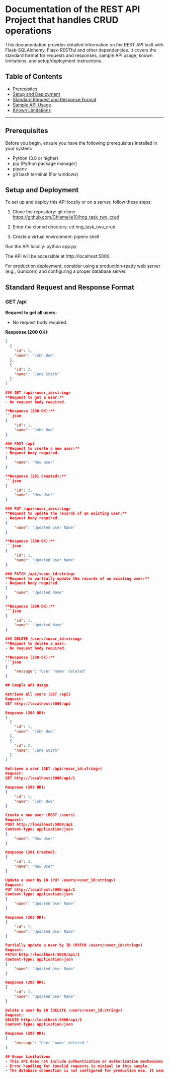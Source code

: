 # Documentation of the REST API Project that handles CRUD operations

This documentation provides detailed information on the REST API built with Flask-SQLAlchemy, Flask-RESTful and other dependencies. It covers the standard format for requests and responses, sample API usage, known limitations, and setup/deployment instructions.

## Table of Contents
- [Prereqisites](#prerequisites)
- [Setup and Deployment](#setup-and-deployment)
- [Standard Request and Response Format](#standard-request-and-response-format)
- [Sample API Usage](#sample-api-usage)
- [Known Limitations](#known-limitations)

---

## Prerequisites
Before you begin, ensure you have the following prerequisites installed in your system:
- Python (3.8 or higher)
- pip (Python package manager)
- pipenv
- git bash terminal (For windows)

## Setup and Deployment
To set up and deploy this API locally or on a server, follow these steps:

1. Clone the repository:
git clone https://github.com/Chiemelie10/hng_task_two_crud

2. Enter the cloned directory:
cd hng_task_two_crud

3. Create a virtual environment:
pipenv shell

Run the API locally:
python app.py

The API will be accessible at http://localhost:5000.

For production deployment, consider using a production-ready web server (e.g., Gunicorn) and configuring a proper database server.

## Standard Request and Response Format

### GET /api
**Request to get all users:**
- No request body required.

**Response (200 OK):**
```json
[
  {
    "id": 1,
    "name": "John Doe"
  },
  {
    "id": 2,
    "name": "Jane Smith"
  }
]

### GET /api/<user_id:string>
**Request to get a user:**
- No request body required.

**Response (200 OK):**
```json
{
    "id": 1,
    "name": "John Doe"
}

### POST /api
**Request to create a new user:**
- Request body required. 
{
    "name": "New User"
}

**Response (201 Created):**
```json
{
    "id": 3,
    "name": "New User"
}

### PUT /api/<user_id:string>
**Request to update the records of an existing user:**
- Request body required.
{
    "name": "Updated User Name"
}

**Response (200 OK):**
```json
{
    "id": 1,
    "name": "Updated User Name"
}

### PATCH /api/<user_id:string>
**Request to partially update the records of an existing user:**
- Request body required.
{
    "name": "Updated Name"
}

**Response (200 OK):**
```json
{
    "id": 1,
    "name": "Updated Name"
}

### DELETE /users/<user_id:string>
**Request to delete a user:
- No request body required.

**Response (200 Ok):**
```json
{
    "message": "User 'name' deleted"
}

## Sample API Usage

Retrieve all users (GET /api)
Request:
GET http://localhost:5000/api

Response (200 OK):
[
  {
    "id": 1,
    "name": "John Doe"
  },
  {
    "id": 2,
    "name": "Jane Smith"
  }
]

Retrieve a user (GET /api/<user_id:string>)
Request:
GET http://localhost:5000/api/1

Response (200 OK):
{
    "id": 1,
    "name": "John Doe"
}

Create a new user (POST /users)
Request:
POST http://localhost:5000/api
Content-Type: application/json
{
    "name": "New User"
}

Response (201 Created):
{
    "id": 3,
    "name": "New User"
}

Update a user by ID (PUT /users/<user_id:string>)
Request:
PUT http://localhost:5000/api/1
Content-Type: application/json
{
    "name": "Updated User Name"
}

Response (200 OK):
{
    "id": 1,
    "name": "Updated User Name"
}

Partially update a user by ID (PATCH /users/<user_id:string>)
Request:
PATCH http://localhost:5000/api/1
Content-Type: application/json
{
    "name": "Updated User Name"
}

Response (200 OK):
{
    "id": 1,
    "name": "Updated User Name"
}

Delete a user by ID (DELETE /users/<user_id:string>)
Request:
DELETE http://localhost:5000/api/1
Content-Type: application/json

Response (200 OK):
{
    "message": "User 'name' deleted."
}

## Known Limitations
- This API does not include authentication or authorization mechanisms. It assumes open access.
- Error handling for invalid requests is minimal in this sample.
- The database connection is not configured for production use. It uses a SQLite database by default.
